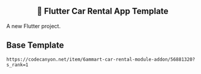 <h2 align="center">🚗 Flutter Car Rental App Template</h2>

A new Flutter project.

## Base Template

```
https://codecanyon.net/item/6ammart-car-rental-module-addon/56881320?s_rank=1
```
